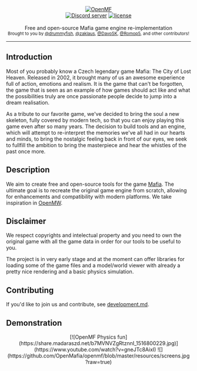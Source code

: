 <div align="center">
    <a href="https://github.com/OpenMafia/openmf"><img src="https://user-images.githubusercontent.com/9026786/34917841-b21b66d4-f94b-11e7-93c0-caf1b58c5a4a.png" alt="OpenMF" /></a>
</div>

<div align="center">
    <!--<a href="https://discord.gg/uXKnHEU"><img src="https://discordapp.com/api/guilds/402098213114347520/embed.png" alt="Discord server" /></a>-->
    <a href="https://discord.gg/uXKnHEU"><img src="https://discordapp.com/api/guilds/354670964400848898/embed.png" alt="Discord server" /></a>
    <a href="LICENSE"><img src="https://img.shields.io/github/license/openmafia/openmf.svg" alt="license" /></a>
</div>

<br />
<div align="center">
  Free and open-source Mafia game engine re-implementation
</div>

<div align="center">
  <sub>
    Brought to you by <a href="https://github.com/drummyfish">@drummyfish</a>,
    <a href="https://github.com/zaklaus">@zaklaus</a>,
    <a href="https://github.com/DavoSK">@DavoSK</a>,
    <a href="https://github.com/romop5">@Romop5</a>,
    and other contributors!
  </sub>
</div>
<hr/>

## Introduction

Most of you probably know a Czech legendary game Mafia: The City of Lost Heaven. Released in 2002, it brought many of us an awesome experience full of action, emotions and realism. It is the game that can't be forgotten, the game that is seen as an example of how games should act like and what the possibilities truly are once passionate people decide to jump into a dream realisation.

As a tribute to our favorite game, we've decided to bring the soul a new skeleton, fully covered by modern tech, so that you can enjoy playing this game even after so many years. The decision to build tools and an engine, which will attempt to re-interpret the memories we've all had in our hearts and minds, to bring the nostalgic feeling back in front of our eyes, we seek to fullfill the ambition to bring the masterpiece and hear the whistles of the past once more.

## Description

We aim to create free and open-source tools for the game [Mafia](https://en.wikipedia.org/wiki/Mafia_(video_game)). The ultimate goal is to recreate the original game engine from scratch, allowing for enhancements and compatibility with modern platforms. We take inspiration in [OpenMW](https://openmw.org/en/).

## Disclaimer

We respect copyrights and intelectual property and you need to own the original game with all the game data in order for our tools to be useful to you.

The project is in very early stage and at the moment can offer libraries for loading some of the game files and a model/world viewer with already a pretty nice rendering and a basic physics simulation.

## Contributing

If you'd like to join us and contribute, see [development.md](https://github.com/OpenMafia/OpenMF/tree/master/docs/development.md).

## Demonstration
<div align="center">
    [![OpenMF Physics fun](https://share.madaraszd.net/b7MVNVZgRtznnI_1516800229.jpg)](https://www.youtube.com/watch?v=gneJTc8AixI)
    ![](https://github.com/OpenMafia/openmf/blob/master/resources/screens.jpg?raw=true)
</div>

